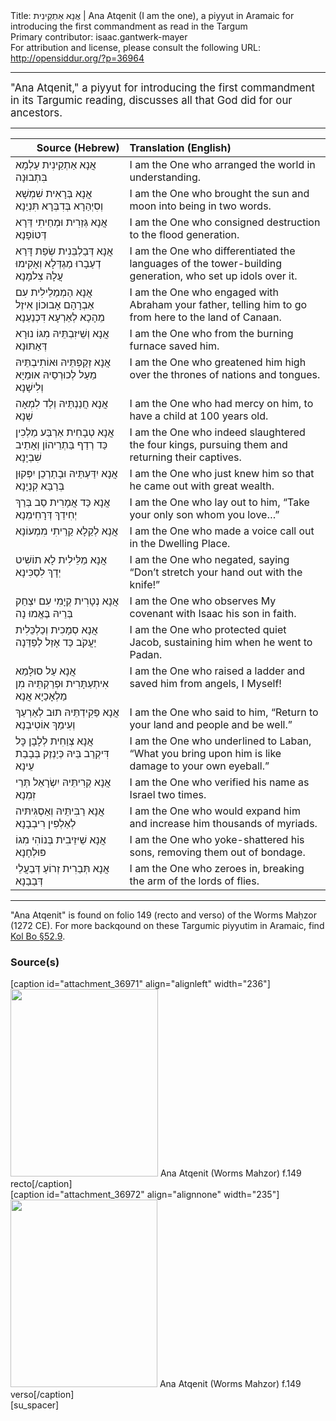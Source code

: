 <html>
<head></head>
<body>
Title: אֲנָא אַתְקֵינִית | Ana Atqenit (I am the one), a piyyut in Aramaic for introducing the first commandment as read in the Targum<br />
Primary contributor: isaac.gantwerk-mayer<br />
For attribution and license, please consult the following URL: <a href="http://opensiddur.org/?p=36964">http://opensiddur.org/?p=36964</a>
<p />
<hr />

<div class="english" style="font-size: 1.2em;">
"Ana Atqenit," a piyyut for introducing the first commandment in its Targumic reading, discusses all that God did for our ancestors.
</div>

<hr />

<table style="margin-left: auto;margin-right: auto;" class="draggable">
<thead><tr><th id="x" style="text-align: right;">Source (Hebrew)</th><th style="text-align: left;">Translation (English)</th></tr></thead>
<tbody>
<tr><td style="vertical-align:top;">
<div class="liturgy"><span lang="he">
אֲנָא <span class="acrostic">אַ</span>תְקֵינִית עַלְמָא בִּתְבוּנָה
</span></div></td>
 
<td style="vertical-align:top;">
<div class="english">
I am the One who <span class="acrostic">a</span>rranged the world in understanding.
</div></td></tr>


<tr><td style="vertical-align:top;">
<div class="liturgy"><span lang="he">
אֲנָא <span class="acrostic">בְּ</span>רָאִית שִׁמְשָׁא וְסִיְהַרָא בְּדִבְּרָא תִּנְיַנָא
</span></div></td>
 
<td style="vertical-align:top;">
<div class="english">
I am the One who <span class="acrostic">b</span>rought the sun and moon into being in two words.
</div></td></tr>


<tr><td style="vertical-align:top;">
<div class="liturgy"><span lang="he">
אֲנָא <span class="acrostic">גְּ</span>זַרִית וּמְחֵיתִי דַּרָא דְּטוֹפָנָא
</span></div></td>
 
<td style="vertical-align:top;">
<div class="english">
I am the One who <span class="acrostic">c</span>onsigned destruction to the flood generation.
</div></td></tr>


<tr><td style="vertical-align:top;">
<div class="liturgy"><span lang="he">
אֲנָא <span class="acrostic">דְּ</span>בַלְבֵּנִית שְׂפַת דָּרַא דְעַבָרוּ מַגְדְּלָא וְאָקִימוּ עֲלָהּ צִלמָנָא
</span></div></td>
 
<td style="vertical-align:top;">
<div class="english">
I am the One who <span class="acrostic">d</span>ifferentiated the languages of the tower-building generation, who set up idols over it.
</div></td></tr>


<tr><td style="vertical-align:top;">
<div class="liturgy"><span lang="he">
אֲנָא <span class="acrostic">הַ</span>מְמַלֵילִית עִם אַבְרָהָם אָבוּכוֹן אִיזֶל מֵהָכָא לְאַרְעָא דִּכְנַעַנָא
</span></div></td>
 
<td style="vertical-align:top;">
<div class="english">
I am the One who <span class="acrostic">e</span>ngaged with Abraham your father, telling him to go from here to the land of Canaan.
</div></td></tr>


<tr><td style="vertical-align:top;">
<div class="liturgy"><span lang="he">
אֲנָא <span class="acrostic">וְ</span>שֵׁיזִבְתֵּיהּ מִגּוֹ נוּרָא דְּאַתּוּנָא
</span></div></td>
 
<td style="vertical-align:top;">
<div class="english">
I am the One who <span class="acrostic">f</span>rom the burning furnace saved him.
</div></td></tr>


<tr><td style="vertical-align:top;">
<div class="liturgy"><span lang="he">
אֲנָא <span class="acrostic">זְ</span>קַפְתֵּיהּ וּאוֹתִיבְתֵּיהּ מֵעַל לְכוּרְסֵיהּ אוּמַיָא וְלִישָׁנָא
</span></div></td>
 
<td style="vertical-align:top;">
<div class="english">
I am the One who <span class="acrostic">g</span>reatened him high over the thrones of nations and tongues.
</div></td></tr>


<tr><td style="vertical-align:top;">
<div class="liturgy"><span lang="he">
אֲנָא <span class="acrostic">חֲ</span>נַנְתֵּיהּ וְלַד לִמְאָה שְׁנָא
</span></div></td>
 
<td style="vertical-align:top;">
<div class="english">
I am the One who <span class="acrostic">h</span>ad mercy on him, to have a child at 100 years old.
</div></td></tr>


<tr><td style="vertical-align:top;">
<div class="liturgy"><span lang="he">
אֲנָא <span class="acrostic">טְ</span>בָחִית אַרְבַּע מַלְכִין כַּד רְדַף בַּתְרֵיהוֹן וְאָתֵיב שִׁבְיָנָא
</span></div></td>
 
<td style="vertical-align:top;">
<div class="english">
I am the One who <span class="acrostic">i</span>ndeed slaughtered the four kings, pursuing them and returning their captives.
</div></td></tr>


<tr><td style="vertical-align:top;">
<div class="liturgy"><span lang="he">
אֲנָא <span class="acrostic">יִ</span>דַּעְתֵּיהּ וּבָתַרְכֵן יִפְּקוּן בְּרַבַּא קִנְיָנָא
</span></div></td>
 
<td style="vertical-align:top;">
<div class="english">
I am the One who <span class="acrostic">j</span>ust <span class="acrostic">k</span>new him so that he came out with great wealth.
</div></td></tr>


<tr><td style="vertical-align:top;">
<div class="liturgy"><span lang="he">
אֲנָא <span class="acrostic">כַּ</span>ד אֲמָרִית סַב בְּרַךְ יְחִידַךְ דְּרָחִימְנָא
</span></div></td>
 
<td style="vertical-align:top;">
<div class="english">
I am the One who <span class="acrostic">l</span>ay out to him, “Take your only son whom you love…”
</div></td></tr>


<tr><td style="vertical-align:top;">
<div class="liturgy"><span lang="he">
אֲנָא <span class="acrostic">לְ</span>קַלָא קַרֵיתִי מִמְעוֹנָא
</span></div></td>
 
<td style="vertical-align:top;">
<div class="english">
I am the One who <span class="acrostic">m</span>ade a voice call out in the Dwelling Place.
</div></td></tr>


<tr><td style="vertical-align:top;">
<div class="liturgy"><span lang="he">
אֲנָא <span class="acrostic">מַ</span>לֵּילִית לָא תוֹשִׁיט יְדָךְ לִסַכִּינָא
</span></div></td>
 
<td style="vertical-align:top;">
<div class="english">
I am the One who <span class="acrostic">n</span>egated, saying “Don’t stretch your hand out with the knife!” 
</div></td></tr>


<tr><td style="vertical-align:top;">
<div class="liturgy"><span lang="he">
אֲנָא <span class="acrostic">נְ</span>טָרִית קְיָמִי עִם יִצְחַק בְּרֵיהּ בֶּאֱמוּ נָה
</span></div></td>
 
<td style="vertical-align:top;">
<div class="english">
I am the One who <span class="acrostic">o</span>bserves My covenant with Isaac his son in faith.
</div></td></tr>


<tr><td style="vertical-align:top;">
<div class="liturgy"><span lang="he">
אֲנָא <span class="acrostic">סְ</span>מָכִית וְכַלְכֵּלִית יַעֲקֹב כַּד אָזַל לְפַדַּנָה
</span></div></td>
 
<td style="vertical-align:top;">
<div class="english">
I am the One who <span class="acrostic">p</span>rotected <span class="acrostic">q</span>uiet Jacob, sustaining him when he went to Padan.
</div></td></tr>


<tr><td style="vertical-align:top;">
<div class="liturgy"><span lang="he">
אֲנָא <span class="acrostic">עַ</span>ל סוּלָּמַא אִיתְעַתָּרִית וּפְרַקְתֵּיהּ מִן מַלְאָכַיָא אֲנָא
</span></div></td>
 
<td style="vertical-align:top;">
<div class="english">
I am the One who <span class="acrostic">r</span>aised a ladder and saved him from angels, I Myself!
</div></td></tr>


<tr><td style="vertical-align:top;">
<div class="liturgy"><span lang="he">
אֲנָא <span class="acrostic">פַּ</span>קִידְתֵּיהּ תוּב לְאַרְעַךְ וְעִימַךְ אוֹטִיבְנָא
</span></div></td>
 
<td style="vertical-align:top;">
<div class="english">
I am the One who <span class="acrostic">s</span>aid <span class="acrostic">t</span>o him, “Return to your land and people and be well.”
</div></td></tr>


<tr><td style="vertical-align:top;">
<div class="liturgy"><span lang="he">
אֲנָא <span class="acrostic">צְ</span>וַחִית לְלָבָן כׇּל דִּיקְרַב בֵּיהּ כְּיַנְזֶק בְּבָבַת עֵינָא
</span></div></td>
 
<td style="vertical-align:top;">
<div class="english">
I am the One who <span class="acrostic">u</span>nderlined to Laban, “What you bring upon him is like damage to your own eyeball.”
</div></td></tr>


<tr><td style="vertical-align:top;">
<div class="liturgy"><span lang="he">
אֲנָא <span class="acrostic">קְ</span>רִיתֵּיהּ יִשְׂרָאֵל תְּרֵי זִמְנָא
</span></div></td>
 
<td style="vertical-align:top;">
<div class="english">
I am the One who <span class="acrostic">v</span>erified his name as Israel two times.
</div></td></tr>


<tr><td style="vertical-align:top;">
<div class="liturgy"><span lang="he">
אֲנָא <span class="acrostic">רַ</span>בִּיתֵּיהּ וְאַסְגִּיתּיה לְאַלְפִין רִיבְבָנָא
</span></div></td>
 
<td style="vertical-align:top;">
<div class="english">
I am the One who <span class="acrostic">w</span>ould e<span class="acrostic">x</span>pand him and increase him thousands of myriads.
</div></td></tr>


<tr><td style="vertical-align:top;">
<div class="liturgy"><span lang="he">
אֲנָא <span class="acrostic">שֵׁ</span>יזֵיבִית בְּנוֹהִי מִגוֹ פּוּלְחָנָא
</span></div></td>
 
<td style="vertical-align:top;">
<div class="english">
I am the One who <span class="acrostic">y</span>oke-shattered his sons, removing them out of bondage.
</div></td></tr>


<tr><td style="vertical-align:top;">
<div class="liturgy"><span lang="he">
אֲנָא <span class="acrostic">תְּ</span>בַרִית זְרוֹעַ דְּבַעֲלֵי דְּבַבַנָא
</span></div></td>
 
<td style="vertical-align:top;">
<div class="english">
I am the One who <span class="acrostic">z</span>eroes in, breaking the arm of the lords of flies. 
</div></td></tr>
</tbody></table>

<hr />

"Ana Atqenit" is found on folio 149 (recto and verso) of the Worms Maḥzor (1272 CE). For more backqound on these Targumic piyyutim in Aramaic, find <a href="https://www.sefaria.org/Kol_Bo.52.9?lang=bi">Kol Bo §52.9</a>.

<h3>Source(s)</h3>

<span style="float: right;">[caption id="attachment_36971" align="alignleft" width="236"]<a href="https://opensiddur.org/wp-content/uploads/2021/05/Ana-Atqenit-Woms-Mahzor-f.149-recto.jpg"><img src="https://opensiddur.org/wp-content/uploads/2021/05/Ana-Atqenit-Woms-Mahzor-f.149-recto-236x300.jpg" alt="" width="236" height="300" class="size-medium wp-image-36971" /></a> Ana Atqenit (Worms Mahzor) f.149 recto[/caption]</span> <span style="float: left;">[caption id="attachment_36972" align="alignnone" width="235"]<a href="https://opensiddur.org/wp-content/uploads/2021/05/Ana-Atqenit-Woms-Mahzor-f.149-verso.jpg"><img src="https://opensiddur.org/wp-content/uploads/2021/05/Ana-Atqenit-Woms-Mahzor-f.149-verso-235x300.jpg" alt="" width="235" height="300" class="size-medium wp-image-36972" /></a> Ana Atqenit (Worms Mahzor) f.149 verso[/caption]</span>[su_spacer]


</body>
</html>